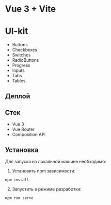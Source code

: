 # Vue 3 + Vite

# UI-kit
- Buttons 
- Checkboxes
- Switches
- RadioButtons 
- Progress
- Inputs
- Tabs
- Tables
## Деплой


## Стек

- Vue 3
- Vue Router
- Composition API

## Установка

Для запуска на локальной машине необходимо:</br>

1. Установить npm зависимости:</br>

```sh
npm install
```

2. Запустить в режиме разработки:</br>

```sh
npm run serve
```

